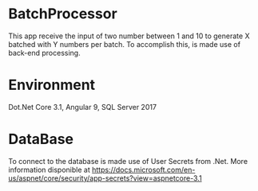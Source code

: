 # BatchProcessor

This app receive the input of two number between 1 and 10 to generate X batched with Y numbers per batch.
To accomplish this, is made use of back-end processing.

# Environment

Dot.Net Core 3.1, 
Angular 9, 
SQL Server 2017

# DataBase

To connect to the database is made use of User Secrets from .Net. More information disponible at https://docs.microsoft.com/en-us/aspnet/core/security/app-secrets?view=aspnetcore-3.1


